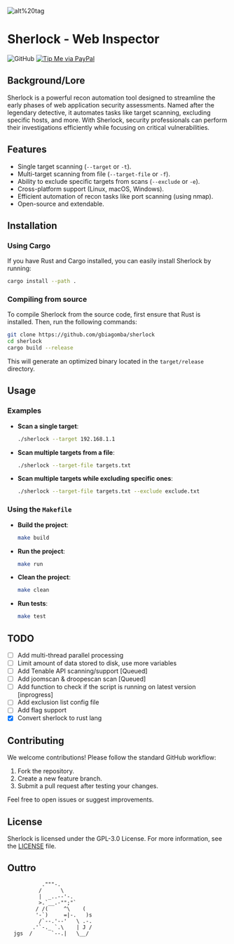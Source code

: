 ![alt%20tag](images/Firefly%20Create%20a%20sleek%20and%20professional%20logo%20inspired%20by%20the%20art%20style%20of%20the%20Sherlock%20Holmes%20detect%20(3).jpg)

# Sherlock - Web Inspector

![GitHub](https://img.shields.io/github/license/Achiefs/fim) [![Tip Me via PayPal](https://img.shields.io/badge/PayPal-tip_me-green?logo=paypal)](paypal.me/gbiagomba)

## Background/Lore
Sherlock is a powerful recon automation tool designed to streamline the early phases of web application security assessments. Named after the legendary detective, it automates tasks like target scanning, excluding specific hosts, and more. With Sherlock, security professionals can perform their investigations efficiently while focusing on critical vulnerabilities.

## Features
- Single target scanning (`--target` or `-t`).
- Multi-target scanning from file (`--target-file` or `-f`).
- Ability to exclude specific targets from scans (`--exclude` or `-e`).
- Cross-platform support (Linux, macOS, Windows).
- Efficient automation of recon tasks like port scanning (using nmap).
- Open-source and extendable.

## Installation

### Using Cargo
If you have Rust and Cargo installed, you can easily install Sherlock by running:
```bash
cargo install --path .
```

### Compiling from source
To compile Sherlock from the source code, first ensure that Rust is installed. Then, run the following commands:
```bash
git clone https://github.com/gbiagomba/sherlock
cd sherlock
cargo build --release
```
This will generate an optimized binary located in the `target/release` directory.

## Usage

### Examples
- **Scan a single target**:
  ```bash
  ./sherlock --target 192.168.1.1
  ```
- **Scan multiple targets from a file**:
  ```bash
  ./sherlock --target-file targets.txt
  ```
- **Scan multiple targets while excluding specific ones**:
  ```bash
  ./sherlock --target-file targets.txt --exclude exclude.txt
  ```

### Using the `Makefile`
- **Build the project**:
  ```bash
  make build
  ```
- **Run the project**:
  ```bash
  make run
  ```
- **Clean the project**:
  ```bash
  make clean
  ```
- **Run tests**:
  ```bash
  make test
  ```

## TODO
- [ ] Add multi-thread parallel processing
- [ ] Limit amount of data stored to disk, use more variables
- [ ] Add Tenable API scanning/support [Queued]
- [ ] Add joomscan & droopescan scan [Queued]
- [ ] Add function to check if the script is running on latest version [inprogress]
- [ ] Add exclusion list config file
- [ ] Add flag support
- [x] Convert sherlock to rust lang

## Contributing
We welcome contributions! Please follow the standard GitHub workflow:
1. Fork the repository.
2. Create a new feature branch.
3. Submit a pull request after testing your changes.

Feel free to open issues or suggest improvements.

## License
Sherlock is licensed under the GPL-3.0 License. For more information, see the [LICENSE](LICENSE) file.

## Outtro

```
           ."""-.
          /      \
          |  _..--'-.
          >.`__.-"";"`
         / /(     ^\    (
         '-`)     =|-.   )s
          /`--.'--'   \ .-.
        .'`-._ `.\    | J /
  jgs  /      `--.|   \__/
```
